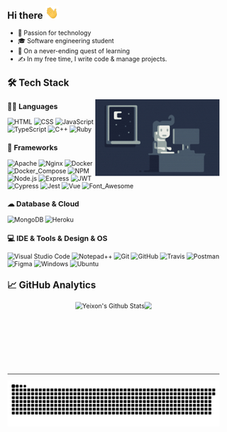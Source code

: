 <div style="width:95%;margin:auto;">
  <h2>Hi there <img src="./assets/wave.gif" width="30px"></h2>
  <ul>
  <li>🚀 Passion for technology</li>
  <li>🎓 Software engineering student</li>
  <li>🌱 On a never-ending quest of learning</li>
  <li>✍️  In my free time, I write code & manage projects.</li>
  </ul>  
  <h2 style="margin-top:25px;">🛠 Tech Stack</h2>
  <img alt="Night Coding" src="./assets/night-coding.gif" align="right" width="280px"/>

  ### 👩‍💻 Languages
  ![HTML](https://img.shields.io/badge/-HTML-333333?logo=HTML5)
  ![CSS](https://img.shields.io/badge/-CSS-333333?logo=CSS3&logoColor=1572B6)
  ![JavaScript](https://img.shields.io/badge/-JavaScript-333333?logo=javascript)
  ![TypeScript](https://img.shields.io/badge/-TypeScript-333333?logo=typescript)
  ![C++](https://img.shields.io/badge/-C++-333333?logo=cplusplus&logoColor=6092c7)
  ![Ruby](https://img.shields.io/badge/-Ruby-333333?logo=ruby&logoColor=FF0000)
  <!-- ![Python](https://img.shields.io/badge/-Python-333333?logo=python) -->
  <!-- ![Java](https://img.shields.io/badge/-Java-333333?logo=java&logoColor=6f9cf3) -->

  ### 🚀 Frameworks
  ![Apache](https://img.shields.io/badge/-Apache-333333?logo=Apache&logoColor=f8272f)
  ![Nginx](https://img.shields.io/badge/-Nginx-333333?logo=nginx&logoColor=009639)
  ![Docker](https://img.shields.io/badge/-Docker-333333?logo=docker)
  ![Docker_Compose](https://img.shields.io/badge/-Docker%20Compose-333333?&logo=docker&logoColor=B4C3D2)
  ![NPM](https://img.shields.io/badge/-NPM-333333?logo=npm)
  ![Node.js](https://img.shields.io/badge/-Node.js-333333?logo=node.js)
  ![Express](https://img.shields.io/badge/-Express.js-333333?logo=express&logoColor=black)
  ![JWT](https://img.shields.io/badge/-JWT-333333?logo=JSON%20web%20tokens&logoColor=000000)
  ![Cypress](https://img.shields.io/badge/-Cypress-333333?logo=cypress&logoColor=23262e)
  ![Jest](https://img.shields.io/badge/Jest-333333?logo=jest&logoColor=C21325)
  ![Vue](https://img.shields.io/badge/-Vue.js-333333?logo=vue.js)
  ![Font_Awesome](https://img.shields.io/badge/-Font_Awesome-333333?logo=fontawesome&logoColor=339AF0)
  <!-- ![React](https://img.shields.io/badge/-React-333333?logo=react) -->
  <!-- ![Mocha](https://img.shields.io/badge/-Mocha-333333?logo=Mocha&logoColor=8D6748) -->
  <!-- ![Chai](https://img.shields.io/badge/Chai-333333?logo=chai&logoColor=f8272f) -->
  <!-- ![Gradle](https://img.shields.io/badge/gradle-333333?logo=gradle&logoColor=02303A) -->
  <!-- ![Babel](https://img.shields.io/badge/-Babel-333333?logo=babel&logoColor=yelloe) -->

  ### ☁ Database & Cloud
  ![MongoDB](https://img.shields.io/badge/-MongoDB-333333?logo=mongodb)
  ![Heroku](https://img.shields.io/badge/-Heroku-333333?logo=heroku&logoColor=79589f)
  <!-- ![MySQL](https://img.shields.io/badge/-MySQL-333333?logo=mysql&logoColor=blue) -->
  <!-- ![MariaDB](https://img.shields.io/badge/-MariaDB-333333?logo=mariadb&logoColor=ba7257) -->

  ### 💻 IDE & Tools & Design & OS
  ![Visual Studio Code](https://img.shields.io/badge/-VS%20Code-333333?logo=visual-studio-code&logoColor=007ACC)
  ![Notepad++](https://img.shields.io/badge/-Notepad++-333333.svg?logo=notepad%2B%2B&logoColor=90E59A)
  ![Git](https://img.shields.io/badge/-Git-333333?logo=git)
  ![GitHub](https://img.shields.io/badge/-GitHub-333333?logo=github)
  ![Travis](https://img.shields.io/badge/-TravisCI-333333?logo=travisci&logoColor=000)
  ![Postman](https://img.shields.io/badge/-Postman-333333?logo=postman)
  ![Figma](https://img.shields.io/badge/-Figma-333333?logo=figma)
  ![Windows](https://img.shields.io/badge/Windows-333333?style=flag&logo=windows&logoColor=0078D6)
  ![Ubuntu](https://img.shields.io/badge/Ubuntu-333333?logo=ubuntu&logoColor=E95420)

  <!-- ![Eclipse](https://img.shields.io/badge/-Eclipse-333333?logo=eclipse-ide&logoColor=2C2255) -->


  <h2 style="margin-top:25px;">&#x1f4c8 GitHub Analytics</h2>
  
  <div style="display: flex; justify-content:center;flex-wrap: wrap;">
  <img height="137px" src="https://github-readme-stats.vercel.app/api?username=Yeixon98&count_private=true&show_icons=true&line_height=25&title_color=7A7ADB&icon_color=2234AE&text_color=D3D3D3&bg_color=0,000000,130F40" alt="Yeixon's Github Stats" />

  <img height="137px" src="https://github-readme-stats-eight-theta.vercel.app/api/top-langs/?username=Yeixon98&layout=compact&title_color=7A7ADB&icon_color=2234AE&text_color=D3D3D3&bg_color=0,000000,130F40" />
</div>




  
<hr style="margin-top:25px;">
<div align="center">
  <img src="./assets/contribution-grid-snake.svg" alt="snake">
</div>